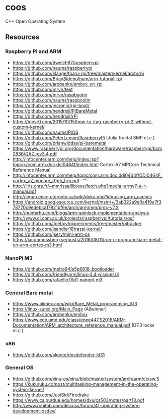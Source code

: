 # coos
C++ Open Operating System

## Resources

### Raspberry Pi and ARM
* https://github.com/dwelch67/raspberrypi
* https://github.com/naums/raspberrypi
* https://github.com/klange/toaru-rpi/tree/master/kernel/arch/rpi
* https://github.com/BrianSidebotham/arm-tutorial-rpi
* https://github.com/arobenko/embxx_on_rpi
* https://github.com/mrvn/test
* https://github.com/mrvn/raspbootin
* https://github.com/naums/raspbootin
* https://github.com/jncronin/rpi-boot/
* https://github.com/hendrixjl/PiBareMetal
* https://github.com/hendrixjl/rPi
* https://movr0.com/2015/10/15/how-to-jtag-raspberry-pi-2-without-custom-kernel/
* https://github.com/naums/PiOS
* https://github.com/PeterLemon/RaspberryPi (Julia fractal SMP et.c.)
* https://github.com/brianwiddas/pi-baremetal
* https://www.raspberrypi.org/documentation/hardware/raspberrypi/bcm2836/QA7_rev3.4.pdf
* http://infocenter.arm.com/help/index.jsp?topic=/com.arm.doc.ddi0464f/index.html Cortex-A7 MPCore Technical Reference Manual
* http://infocenter.arm.com/help/topic/com.arm.doc.ddi0464f/DDI0464F_cortex_a7_mpcore_r0p5_trm.pdf -""-
* http://liris.cnrs.fr/~mmrissa/lib/exe/fetch.php?media=armv7-a-r-manual.pdf
* http://legup.eecg.utoronto.ca/wiki/doku.php?id=using_arm_caches
* https://android.googlesource.com/kernel/msm/+/3ab322a9e0a419e7f378770c9edebca17821bf6e/arch/arm/mm/proc-v7.S
* http://hunterhu.com/blogs/arm-spinlock-implementation-analysis
* http://www.cl.cam.ac.uk/projects/raspberrypi/tutorials/os/
* https://github.com/Joeboy/pixperiments/tree/master/pitracker
* https://github.com/jsandler18/raspi-kernel/
* https://github.com/jserv/mini-arm-os
* https://jacobmossberg.se/posts/2018/08/11/run-c-program-bare-metal-on-arm-cortex-m3.html

### NanoPi M3
* https://github.com/metro94/s5p6818_bootloader
* https://github.com/friendlyarm/linux-3.4.y/issues/3
* https://github.com/rafaello7/bl1-nanopi-m3

### General Bare metal
* https://www.olimex.com/wiki/Bare_Metal_programming_A13
* https://linux-sunxi.org/Main_Page (Allwinner)
* https://github.com/arobenko/embxx
* https://www.ece.umd.edu/class/enee447.S2016/ARM-Documentation/ARM_architecture_reference_manual.pdf (D7.3 locks et.c.)

### x86
* https://github.com/skeeto/dosdefender-ld31

### General OS
* https://github.com/xinu-os/xinu/blob/master/system/arch/arm/ctxsw.S
* https://kukuruku.co/post/multitasking-management-in-the-operating-system-kernel/
* https://github.com/JustSid/Firedrake
* https://www.cs.purdue.edu/homes/dxu/cs503/notes/part10.pdf
* http://www.rohitab.com/discuss/forum/41-operating-system-development-osdev/
